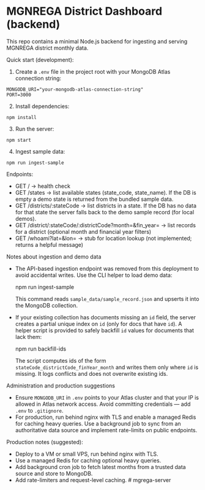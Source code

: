 # MGNREGA District Dashboard (backend)

This repo contains a minimal Node.js backend for ingesting and serving MGNREGA district monthly data.

Quick start (development):

1. Create a `.env` file in the project root with your MongoDB Atlas connection string:

```
MONGODB_URI="your-mongodb-atlas-connection-string"
PORT=3000
```

2. Install dependencies:

```
npm install
```

3. Run the server:

```
npm start
```

4. Ingest sample data:

```
npm run ingest-sample
```

Endpoints:
- GET / -> health check
- GET /states -> list available states (state_code, state_name). If the DB is empty a demo state is returned from the bundled sample data.
- GET /districts/:stateCode -> list districts in a state. If the DB has no data for that state the server falls back to the demo sample record (for local demos).
- GET /district/:stateCode/:districtCode?month=&fin_year= -> list records for a district (optional month and financial year filters)
- GET /whoami?lat=&lon= -> stub for location lookup (not implemented; returns a helpful message)

Notes about ingestion and demo data
- The API-based ingestion endpoint was removed from this deployment to avoid accidental writes. Use the CLI helper to load demo data:

	npm run ingest-sample

	This command reads `sample_data/sample_record.json` and upserts it into the MongoDB collection.

- If your existing collection has documents missing an `id` field, the server creates a partial unique index on `id` (only for docs that have `id`). A helper script is provided to safely backfill `id` values for documents that lack them:

	npm run backfill-ids

	The script computes ids of the form `stateCode_districtCode_finYear_month` and writes them only where `id` is missing. It logs conflicts and does not overwrite existing ids.

Administration and production suggestions
- Ensure `MONGODB_URI` in `.env` points to your Atlas cluster and that your IP is allowed in Atlas network access. Avoid committing credentials — add `.env` to `.gitignore`.
- For production, run behind nginx with TLS and enable a managed Redis for caching heavy queries. Use a background job to sync from an authoritative data source and implement rate-limits on public endpoints.

Production notes (suggested):
- Deploy to a VM or small VPS, run behind nginx with TLS.
- Use a managed Redis for caching optional heavy queries.
- Add background cron job to fetch latest months from a trusted data source and store to MongoDB.
- Add rate-limiters and request-level caching.
#   m g r e g a - s e r v e r  
 